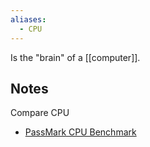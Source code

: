 ```yaml
---
aliases:
  - CPU
---
```

Is the "brain" of a [[computer]].
## Notes
Compare CPU
- [PassMark CPU Benchmark](https://www.cpubenchmark.net/cpu_list.php)